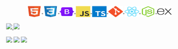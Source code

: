 
<div align="center">
  <a href="https://github.com/carloeira">
  <img align="center" target="_parent" height="30" width="40" src="https://raw.githubusercontent.com/devicons/devicon/master/icons/html5/html5-original.svg">
  <img align="center" target="_parent" height="30" width="40" src="https://raw.githubusercontent.com/devicons/devicon/master/icons/css3/css3-original.svg">
  <img align="center" target="_parent" height="30" width="40" src="https://raw.githubusercontent.com/devicons/devicon/master/icons/bootstrap/bootstrap-original.svg">
  <img align="center" target="_parent" height="30" width="40" src="https://raw.githubusercontent.com/devicons/devicon/master/icons/javascript/javascript-original.svg">
  <img align="center" target="_parent" height="30" width="40" src="https://raw.githubusercontent.com/devicons/devicon/master/icons/typescript/typescript-original.svg">
  <img align="center" target="_parent" height="30" width="40" src="https://raw.githubusercontent.com/devicons/devicon/master/icons/git/git-original.svg">
  <img align="center" target="_parent" height="30" width="40" src="https://raw.githubusercontent.com/devicons/devicon/master/icons/react/react-original.svg">
  <img align="center" target="_parent" height="30" width="40" src="https://raw.githubusercontent.com/devicons/devicon/master/icons/nodejs/nodejs-original.svg">
  <img align="center" target="_parent" height="30" width="40" src="https://raw.githubusercontent.com/devicons/devicon/master/icons/express/express-original.svg">
</div><br>
<div align="cente">
  <a href="https://github.com/carloeira">
  <img height="160px" src="https://github-readme-stats.vercel.app/api?username=carloeira&show_icons=true&theme=gruvbox"/>
  <img height="160px" src="https://github-readme-stats.vercel.app/api/top-langs/?username=carloeira&layout=compact&langs_count=7&theme=gruvbox"/>
</div><br>
<div align="cente"> 
  <a href="https://instagram.com/carloeiraa" target="_parent"><img src="https://img.shields.io/badge/-Instagram-%23E4405F?style=for-the-badge&logo=instagram&logoColor=white" target="_parent"></a>
 <a href="https://discord.gg/rESgdewf" target="_parent"><img src="https://img.shields.io/badge/Discord-7289DA?style=for-the-badge&logo=discord&logoColor=white" target="_parent"></a> 
  <a href="https://br.linkedin.com/in/imcarlosvieira" target="_parent"><img src="https://img.shields.io/badge/-LinkedIn-%230077B5?style=for-the-badge&logo=linkedin&logoColor=white" target="_parent"></a> 
    
</div>
